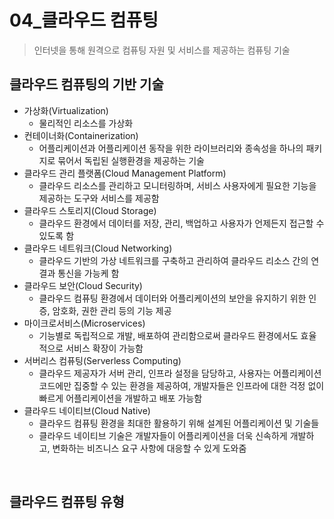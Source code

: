 # 04_클라우드 컴퓨팅

> 인터넷을 통해 원격으로 컴퓨팅 자원 및 서비스를 제공하는 컴퓨팅 기술



## 클라우드 컴퓨팅의 기반 기술

- 가상화(Virtualization)
  - 물리적인 리소스를 가상화
- 컨테이너화(Containerization)
  - 어플리케이션과 어플리케이션 동작을 위한 라이브러리와 종속성을 하나의 패키지로 묶어서 독립된 실행환경을 제공하는 기술
- 클라우드 관리 플랫폼(Cloud Management Platform)
  - 클라우드 리소스를 관리하고 모니터링하며, 서비스 사용자에게 필요한 기능을 제공하는 도구와 서비스를 제공함
- 클라우드 스토리지(Cloud Storage)
  - 클라우드 환경에서 데이터를 저장, 관리, 백업하고 사용자가 언제든지 접근할 수 있도록 함
- 클라우드 네트워크(Cloud Networking)
  - 클라우드 기반의 가상 네트워크를 구축하고 관리하여 클라우드 리소스 간의 연결과 통신을 가능케 함
- 클라우드 보안(Cloud Security)
  - 클라우드 컴퓨팅 환경에서 데이터와 어플리케이션의 보안을 유지하기 위한 인증, 암호화, 권한 관리 등의 기능 제공
- 마이크로서비스(Microservices)
  - 기능별로 독립적으로 개발, 배포하여 관리함으로써 클라우드 환경에서도 효율적으로 서비스 확장이 가능함
- 서버리스 컴퓨팅(Serverless Computing)
  - 클라우드 제공자가 서버 관리, 인프라 설정을 담당하고, 사용자는 어플리케이션 코드에만 집중할 수 있는 환경을 제공하여, 개발자들은 인프라에 대한 걱정 없이 빠르게 어플리케이션을 개발하고 배포 가능함
- 클라우드 네이티브(Cloud Native)
  - 클라우드 컴퓨팅 환경을 최대한 활용하기 위해 설계된 어플리케이션 및 기술들
  - 클라우드 네이티브 기술은 개발자들이 어플리케이션을 더욱 신속하게 개발하고, 변화하는 비즈니스 요구 사항에 대응할 수 있게 도와줌

<br>

## 클라우드 컴퓨팅 유형

